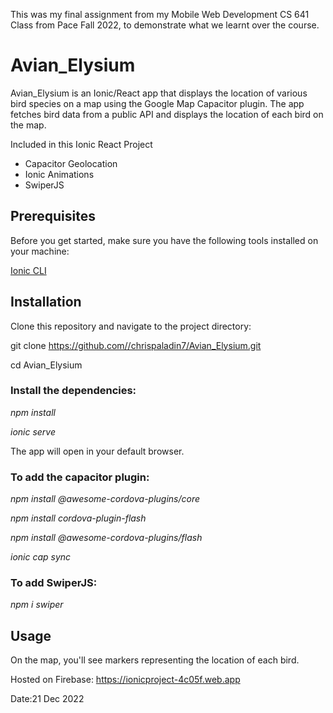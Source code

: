 This was my final assignment from my Mobile Web Development CS 641 Class from Pace Fall 2022, to demonstrate what we learnt over the course.  

# Avian_Elysium
Avian_Elysium is an Ionic/React app that displays the location of various bird species on a map using the Google Map Capacitor plugin. The app fetches bird data from a public API and displays the location of each bird on the map.



Included in this Ionic React Project
- Capacitor Geolocation
- Ionic Animations
- SwiperJS

## Prerequisites
Before you get started, make sure you have the following tools installed on your machine:


[Ionic CLI](https://ionicframework.com/)

## Installation
Clone this repository and navigate to the project directory:

git clone https://github.com//chrispaladin7/Avian_Elysium.git

cd Avian_Elysium


### Install the dependencies:

*npm install*

*ionic serve*

The app will open in your default browser.


### To add the capacitor plugin:

*npm install @awesome-cordova-plugins/core*

*npm install cordova-plugin-flash*

*npm install @awesome-cordova-plugins/flash*

*ionic cap sync*

### To add SwiperJS:
*npm i swiper*
  
  
## Usage
On the map, you'll see markers representing the location of each bird.

Hosted on Firebase: https://ionicproject-4c05f.web.app

Date:21 Dec 2022

